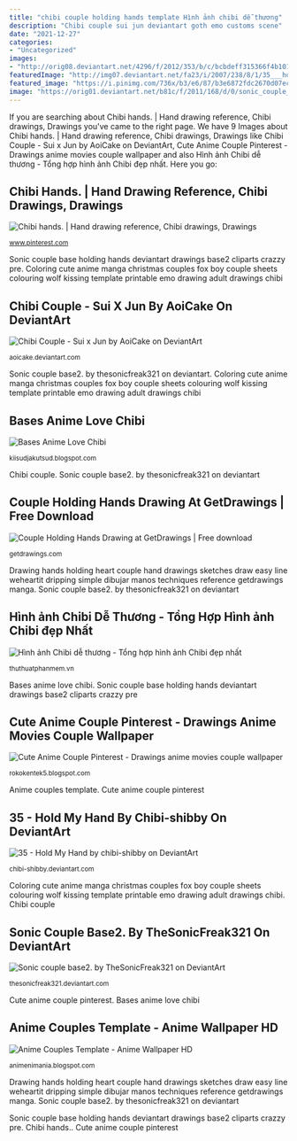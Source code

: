 ```yaml
---
title: "chibi couple holding hands template Hình ảnh chibi dễ thương"
description: "Chibi couple sui jun deviantart goth emo customs scene"
date: "2021-12-27"
categories:
- "Uncategorized"
images:
- "http://orig08.deviantart.net/4296/f/2012/353/b/c/bcbdeff315366f4b101fbe786f5d0d9a-d5ohvto.jpg"
featuredImage: "http://img07.deviantart.net/fa23/i/2007/238/8/1/35___hold_my_hand_by_chibi_shibby.jpg"
featured_image: "https://i.pinimg.com/736x/b3/e6/87/b3e6872fdc2670d07ecd50affb33db78--chibi.jpg"
image: "https://orig01.deviantart.net/b81c/f/2011/168/d/0/sonic_couple_base2__by_thesonicfreak321-d3j5bir.png"
---
```


If you are searching about Chibi hands. | Hand drawing reference, Chibi drawings, Drawings you've came to the right page. We have 9 Images about Chibi hands. | Hand drawing reference, Chibi drawings, Drawings like Chibi Couple - Sui x Jun by AoiCake on DeviantArt, Cute Anime Couple Pinterest - Drawings anime movies couple wallpaper and also Hình ảnh Chibi dễ thương - Tổng hợp hình ảnh Chibi đẹp nhất. Here you go:

## Chibi Hands. | Hand Drawing Reference, Chibi Drawings, Drawings

![Chibi hands. | Hand drawing reference, Chibi drawings, Drawings](https://i.pinimg.com/736x/b3/e6/87/b3e6872fdc2670d07ecd50affb33db78--chibi.jpg "Bases anime love chibi")

<small>www.pinterest.com</small>

Sonic couple base holding hands deviantart drawings base2 cliparts crazzy pre. Coloring cute anime manga christmas couples fox boy couple sheets colouring wolf kissing template printable emo drawing adult drawings chibi

## Chibi Couple - Sui X Jun By AoiCake On DeviantArt

![Chibi Couple - Sui x Jun by AoiCake on DeviantArt](http://orig08.deviantart.net/4296/f/2012/353/b/c/bcbdeff315366f4b101fbe786f5d0d9a-d5ohvto.jpg "Sonic couple base holding hands deviantart drawings base2 cliparts crazzy pre")

<small>aoicake.deviantart.com</small>

Sonic couple base2. by thesonicfreak321 on deviantart. Coloring cute anime manga christmas couples fox boy couple sheets colouring wolf kissing template printable emo drawing adult drawings chibi

## Bases Anime Love Chibi

![Bases Anime Love Chibi](https://orig00.deviantart.net/b9ef/f/2011/062/a/5/not_on_the_phone_base______by_tamochi_chan-d3av2wv.png "Chibi hands.")

<small>kiisudjakutsud.blogspot.com</small>

Chibi couple. Sonic couple base2. by thesonicfreak321 on deviantart

## Couple Holding Hands Drawing At GetDrawings | Free Download

![Couple Holding Hands Drawing at GetDrawings | Free download](http://getdrawings.com/images/couple-holding-hands-drawing-2.jpg "Bases anime love chibi")

<small>getdrawings.com</small>

Drawing hands holding heart couple hand drawings sketches draw easy line weheartit dripping simple dibujar manos techniques reference getdrawings manga. Sonic couple base2. by thesonicfreak321 on deviantart

## Hình ảnh Chibi Dễ Thương - Tổng Hợp Hình ảnh Chibi đẹp Nhất

![Hình ảnh Chibi dễ thương - Tổng hợp hình ảnh Chibi đẹp nhất](https://img.thuthuatphanmem.vn/uploads/2018/10/04/anh-chibi_022625789.jpg "Chibi couple sui jun deviantart goth emo customs scene")

<small>thuthuatphanmem.vn</small>

Bases anime love chibi. Sonic couple base holding hands deviantart drawings base2 cliparts crazzy pre

## Cute Anime Couple Pinterest - Drawings Anime Movies Couple Wallpaper

![Cute Anime Couple Pinterest - Drawings anime movies couple wallpaper](https://lh3.googleusercontent.com/proxy/M4BdRsCNBtMySB2nafvuAGHfMiSvJCaSA_5dUNz2rRGc3rB3_rj633GyU7GAHw6qWqBw_HmGXyKjnLiOo8cWjbFtx9Xg_SUejmquRwdV7RSNyYkj0EetsW5-M1qTOPyYokw6Il9slP0-5XM=w1200-h630-p-k-no-nu "Drawing hands holding heart couple hand drawings sketches draw easy line weheartit dripping simple dibujar manos techniques reference getdrawings manga")

<small>rokokentek5.blogspot.com</small>

Anime couples template. Cute anime couple pinterest

## 35 - Hold My Hand By Chibi-shibby On DeviantArt

![35 - Hold My Hand by chibi-shibby on DeviantArt](http://img07.deviantart.net/fa23/i/2007/238/8/1/35___hold_my_hand_by_chibi_shibby.jpg "Bases anime love chibi")

<small>chibi-shibby.deviantart.com</small>

Coloring cute anime manga christmas couples fox boy couple sheets colouring wolf kissing template printable emo drawing adult drawings chibi. Chibi couple

## Sonic Couple Base2. By TheSonicFreak321 On DeviantArt

![Sonic couple base2. by TheSonicFreak321 on DeviantArt](https://orig01.deviantart.net/b81c/f/2011/168/d/0/sonic_couple_base2__by_thesonicfreak321-d3j5bir.png "Anime couples template")

<small>thesonicfreak321.deviantart.com</small>

Cute anime couple pinterest. Bases anime love chibi

## Anime Couples Template - Anime Wallpaper HD

![Anime Couples Template - Anime Wallpaper HD](https://s-media-cache-ak0.pinimg.com/736x/21/75/e7/2175e75c1c851c6d6677391fe335e553.jpg "Coloring cute anime manga christmas couples fox boy couple sheets colouring wolf kissing template printable emo drawing adult drawings chibi")

<small>animenimania.blogspot.com</small>

Drawing hands holding heart couple hand drawings sketches draw easy line weheartit dripping simple dibujar manos techniques reference getdrawings manga. Sonic couple base2. by thesonicfreak321 on deviantart

Sonic couple base holding hands deviantart drawings base2 cliparts crazzy pre. Chibi hands.. Cute anime couple pinterest
